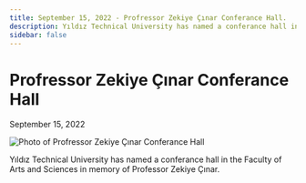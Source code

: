 ```yaml
---
title: September 15, 2022 - Profressor Zekiye Çınar Conferance Hall.
description: Yıldız Technical University has named a conferance hall in the Faculty of Arts and Sciences in memory of Professor Zekiye Çınar.
sidebar: false
---
```


# Profressor Zekiye Çınar Conferance Hall

September 15, 2022

![Photo of Profressor Zekiye Çınar Conferance Hall](/images/prof-dr-zekiye-cinar-seminer-salonu.webp)

Yıldız Technical University has named a conferance hall in the Faculty of Arts and Sciences in memory of Professor Zekiye Çınar.
